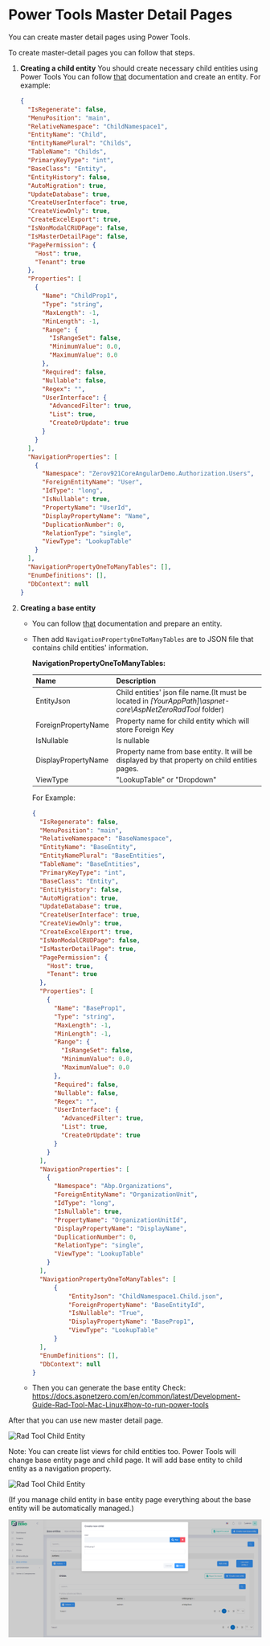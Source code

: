 # Power Tools Master Detail Pages

You can create master detail pages using Power Tools.

To create master-detail pages you can follow that steps.

1. **Creating a child entity**
   You should create necessary child entities using Power Tools 
   You can follow [that](Development-Guide-Rad-Tool-Mac-Linux.md) documentation and create an entity. 
   For example:

   ``````json
   {
     "IsRegenerate": false,
     "MenuPosition": "main",
     "RelativeNamespace": "ChildNamespace1",
     "EntityName": "Child",
     "EntityNamePlural": "Childs",
     "TableName": "Childs",
     "PrimaryKeyType": "int",
     "BaseClass": "Entity",
     "EntityHistory": false,
     "AutoMigration": true,
     "UpdateDatabase": true,
     "CreateUserInterface": true,
     "CreateViewOnly": true,
     "CreateExcelExport": true,
     "IsNonModalCRUDPage": false,
     "IsMasterDetailPage": false,
     "PagePermission": {
       "Host": true,
       "Tenant": true
     },
     "Properties": [
       {
         "Name": "ChildProp1",
         "Type": "string",
         "MaxLength": -1,
         "MinLength": -1,
         "Range": {
           "IsRangeSet": false,
           "MinimumValue": 0.0,
           "MaximumValue": 0.0
         },
         "Required": false,
         "Nullable": false,
         "Regex": "",
         "UserInterface": {
           "AdvancedFilter": true,
           "List": true,
           "CreateOrUpdate": true
         }
       }
     ],
     "NavigationProperties": [
       {
         "Namespace": "Zerov921CoreAngularDemo.Authorization.Users",
         "ForeignEntityName": "User",
         "IdType": "long",
         "IsNullable": true,
         "PropertyName": "UserId",
         "DisplayPropertyName": "Name",
         "DuplicationNumber": 0,
         "RelationType": "single",
         "ViewType": "LookupTable"
       }
     ],
     "NavigationPropertyOneToManyTables": [],
     "EnumDefinitions": [],
     "DbContext": null
   }
   ``````

2. **Creating a base entity**

   * You can follow [that](Development-Guide-Rad-Tool-Mac-Linux.md) documentation and prepare an entity. 

   * Then add `NavigationPropertyOneToManyTables` are to JSON file that contains child entities' information.

     **NavigationPropertyOneToManyTables:**

     | Name                | Description                                                  |
     | ------------------- | ------------------------------------------------------------ |
     | EntityJson          | Child entities' json file name.(It must be located in *[YourAppPath]\aspnet-core\AspNetZeroRadTool* folder) |
     | ForeignPropertyName | Property name for child entity which will store Foreign Key  |
     | IsNullable          | Is nullable                                                  |
     | DisplayPropertyName | Property name from base entity. It will be displayed by that property on child entities pages. |
     | ViewType            | "LookupTable" or "Dropdown"                                  |


     For Example:

     ``````json
     {
       "IsRegenerate": false,
       "MenuPosition": "main",
       "RelativeNamespace": "BaseNamespace",
       "EntityName": "BaseEntity",
       "EntityNamePlural": "BaseEntities",
       "TableName": "BaseEntities",
       "PrimaryKeyType": "int",
       "BaseClass": "Entity",
       "EntityHistory": false,
       "AutoMigration": true,
       "UpdateDatabase": true,
       "CreateUserInterface": true,
       "CreateViewOnly": true,
       "CreateExcelExport": true,
       "IsNonModalCRUDPage": false,
       "IsMasterDetailPage": true,
       "PagePermission": {
         "Host": true,
         "Tenant": true
       },
       "Properties": [
         {
           "Name": "BaseProp1",
           "Type": "string",
           "MaxLength": -1,
           "MinLength": -1,
           "Range": {
             "IsRangeSet": false,
             "MinimumValue": 0.0,
             "MaximumValue": 0.0
           },
           "Required": false,
           "Nullable": false,
           "Regex": "",
           "UserInterface": {
             "AdvancedFilter": true,
             "List": true,
             "CreateOrUpdate": true
           }
         }
       ],
       "NavigationProperties": [
         {
           "Namespace": "Abp.Organizations",
           "ForeignEntityName": "OrganizationUnit",
           "IdType": "long",
           "IsNullable": true,
           "PropertyName": "OrganizationUnitId",
           "DisplayPropertyName": "DisplayName",
           "DuplicationNumber": 0,
           "RelationType": "single",
           "ViewType": "LookupTable"
         }
       ],
       "NavigationPropertyOneToManyTables": [
           {
               "EntityJson": "ChildNamespace1.Child.json",
               "ForeignPropertyName": "BaseEntityId",
               "IsNullable": "True",
               "DisplayPropertyName": "BaseProp1",
               "ViewType": "LookupTable"
           }
       ],
       "EnumDefinitions": [],
       "DbContext": null
     }
     ``````

   * Then you can generate the base entity
     Check: https://docs.aspnetzero.com/en/common/latest/Development-Guide-Rad-Tool-Mac-Linux#how-to-run-power-tools

After that you can use new master detail page.

<img src="D:/GitHub/documents/docs/en/images/rad-tool-master-detail-screenshot-2.png" alt="Rad Tool Child Entity" class="img-thumbnail" />

Note: You can create list views for child entities too. Power Tools will change base entity page and child page. It will add base entity to child entity as a navigation property.

<img src="D:/GitHub/documents/docs/en/images/rad-tool-master-detail-screenshot-1.png" alt="Rad Tool Child Entity" class="img-thumbnail" />

(If you manage child entity in base entity page everything about the base entity will be automatically managed.)

<img src="images/rad-tool-master-detail-screenshot-3.png" alt="Rad Tool Child Entity" class="img-thumbnail" />